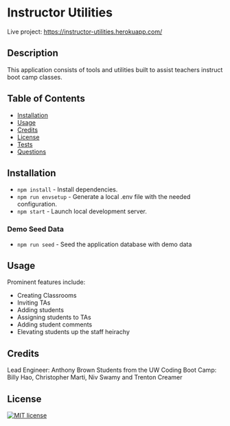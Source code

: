 # Instructor Utilities
Live project: https://instructor-utilities.herokuapp.com/

## Description

This application consists of tools and utilities built to assist teachers instruct boot camp classes.

## Table of Contents

* [Installation](#installation)
* [Usage](#usage)
* [Credits](#credits)
* [License](#license)
* [Tests](#tests)
* [Questions](#questions)

## Installation

* `npm install` - Install dependencies.
* `npm run envsetup` - Generate a local .env file with the needed configuration.
* `npm start` - Launch local development server.

### Demo Seed Data

* `npm run seed` - Seed the application database with demo data

## Usage

Prominent features include:

* Creating Classrooms
* Inviting TAs
* Adding students
* Assigning students to TAs
* Adding student comments
* Elevating students up the staff heirachy

## Credits

Lead Engineer: Anthony Brown
Students from the UW Coding Boot Camp: Billy Hao, Christopher Marti, Niv Swamy and Trenton Creamer

## License

[![MIT license](https://img.shields.io/badge/License-MIT-blue.svg)](LICENSE)